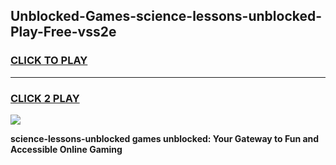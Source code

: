
## Unblocked-Games-science-lessons-unblocked-Play-Free-vss2e
<h3>
<a href="https://premium76.site?title=science-lessons-unblocked&ref=23A">CLICK TO PLAY</a></h3>
<hr>

<h3>
<a href="https://premium76.site?title=science-lessons-unblocked&ref=23A">CLICK 2 PLAY</a>
  
</h3>

<a href="https://premium76.site?title=science-lessons-unblocked&ref=23A"><img src="https://clearcache.store/games.png"></a>


**science-lessons-unblocked games unblocked: Your Gateway to Fun and Accessible Online Gaming**
